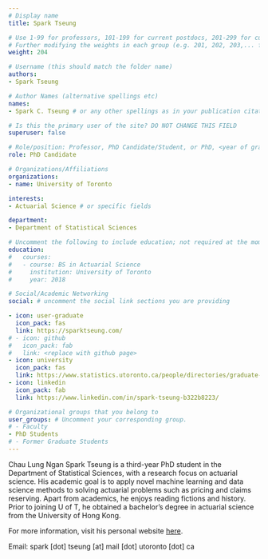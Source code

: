 ```yaml
---
# Display name
title: Spark Tseung

# Use 1-99 for professors, 101-199 for current postdocs, 201-299 for current phds, 301-399 for current masters, 401-499 for current undergrads, 801-809 for alum postdocs, 811-849 for alum phds, 851-899 for alum masters, and 901-999 for alum undergrads
# Further modifying the weights in each group (e.g. 201, 202, 203,... for current phds) allows customized ordering (e.g. new students first)
weight: 204

# Username (this should match the folder name)
authors:
- Spark Tseung

# Author Names (alternative spellings etc)
names:
- Spark C. Tseung # or any other spellings as in your publication citations

# Is this the primary user of the site? DO NOT CHANGE THIS FIELD
superuser: false

# Role/position: Professor, PhD Candidate/Student, or PhD, <year of graduation>
role: PhD Candidate

# Organizations/Affiliations
organizations:
- name: University of Toronto

interests:
- Actuarial Science # or specific fields

department:
- Department of Statistical Sciences

# Uncomment the following to include education; not required at the moment.
education:
#   courses:
#   - course: BS in Actuarial Science
#     institution: University of Toronto
#     year: 2018

# Social/Academic Networking
social: # uncomment the social link sections you are providing

- icon: user-graduate
  icon_pack: fas
  link: https://sparktseung.com/
# - icon: github
#   icon_pack: fab
#   link: <replace with github page>
- icon: university
  icon_pack: fas
  link: https://www.statistics.utoronto.ca/people/directories/graduate-students/chau-lung-ngan-spark-tseung
- icon: linkedin
  icon_pack: fab
  link: https://www.linkedin.com/in/spark-tseung-b322b8223/

# Organizational groups that you belong to
user_groups: # Uncomment your corresponding group.
# - Faculty
- PhD Students
# - Former Graduate Students
---
```


Chau Lung Ngan Spark Tseung is a third-year PhD student in the Department of Statistical Sciences, with a research focus on actuarial science. His academic goal is to apply novel machine learning and data science methods to solving actuarial problems such as pricing and claims reserving. Apart from academics, he enjoys reading fictions and history. Prior to joining U of T, he obtained a bachelor’s degree in actuarial science from the University of Hong Kong.

For more information, visit his personal website [here](https://sparktseung.com/).

Email: spark [dot] tseung [at] mail [dot] utoronto [dot] ca